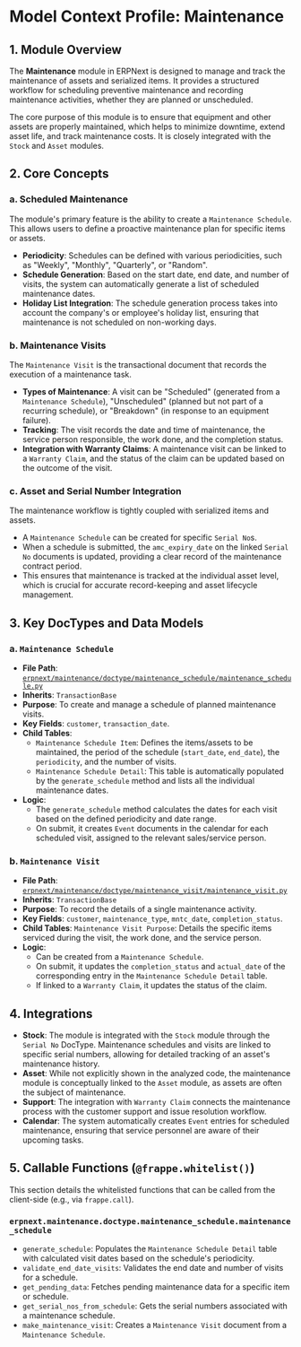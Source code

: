 # Model Context Profile: Maintenance

## 1. Module Overview

The **Maintenance** module in ERPNext is designed to manage and track the maintenance of assets and serialized items. It provides a structured workflow for scheduling preventive maintenance and recording maintenance activities, whether they are planned or unscheduled.

The core purpose of this module is to ensure that equipment and other assets are properly maintained, which helps to minimize downtime, extend asset life, and track maintenance costs. It is closely integrated with the `Stock` and `Asset` modules.

## 2. Core Concepts

### a. Scheduled Maintenance

The module's primary feature is the ability to create a `Maintenance Schedule`. This allows users to define a proactive maintenance plan for specific items or assets.
-   **Periodicity**: Schedules can be defined with various periodicities, such as "Weekly", "Monthly", "Quarterly", or "Random".
-   **Schedule Generation**: Based on the start date, end date, and number of visits, the system can automatically generate a list of scheduled maintenance dates.
-   **Holiday List Integration**: The schedule generation process takes into account the company's or employee's holiday list, ensuring that maintenance is not scheduled on non-working days.

### b. Maintenance Visits

The `Maintenance Visit` is the transactional document that records the execution of a maintenance task.
-   **Types of Maintenance**: A visit can be "Scheduled" (generated from a `Maintenance Schedule`), "Unscheduled" (planned but not part of a recurring schedule), or "Breakdown" (in response to an equipment failure).
-   **Tracking**: The visit records the date and time of maintenance, the service person responsible, the work done, and the completion status.
-   **Integration with Warranty Claims**: A maintenance visit can be linked to a `Warranty Claim`, and the status of the claim can be updated based on the outcome of the visit.

### c. Asset and Serial Number Integration

The maintenance workflow is tightly coupled with serialized items and assets.
-   A `Maintenance Schedule` can be created for specific `Serial No`s.
-   When a schedule is submitted, the `amc_expiry_date` on the linked `Serial No` documents is updated, providing a clear record of the maintenance contract period.
-   This ensures that maintenance is tracked at the individual asset level, which is crucial for accurate record-keeping and asset lifecycle management.

## 3. Key DocTypes and Data Models

### a. `Maintenance Schedule`

-   **File Path**: [`erpnext/maintenance/doctype/maintenance_schedule/maintenance_schedule.py`](erpnext-develop/erpnext/maintenance/doctype/maintenance_schedule/maintenance_schedule.py)
-   **Inherits**: `TransactionBase`
-   **Purpose**: To create and manage a schedule of planned maintenance visits.
-   **Key Fields**: `customer`, `transaction_date`.
-   **Child Tables**:
    -   `Maintenance Schedule Item`: Defines the items/assets to be maintained, the period of the schedule (`start_date`, `end_date`), the `periodicity`, and the number of visits.
    -   `Maintenance Schedule Detail`: This table is automatically populated by the `generate_schedule` method and lists all the individual maintenance dates.
-   **Logic**:
    -   The `generate_schedule` method calculates the dates for each visit based on the defined periodicity and date range.
    -   On submit, it creates `Event` documents in the calendar for each scheduled visit, assigned to the relevant sales/service person.

### b. `Maintenance Visit`

-   **File Path**: [`erpnext/maintenance/doctype/maintenance_visit/maintenance_visit.py`](erpnext-develop/erpnext/maintenance/doctype/maintenance_visit/maintenance_visit.py)
-   **Inherits**: `TransactionBase`
-   **Purpose**: To record the details of a single maintenance activity.
-   **Key Fields**: `customer`, `maintenance_type`, `mntc_date`, `completion_status`.
-   **Child Tables**: `Maintenance Visit Purpose`: Details the specific items serviced during the visit, the work done, and the service person.
-   **Logic**:
    -   Can be created from a `Maintenance Schedule`.
    -   On submit, it updates the `completion_status` and `actual_date` of the corresponding entry in the `Maintenance Schedule Detail` table.
    -   If linked to a `Warranty Claim`, it updates the status of the claim.

## 4. Integrations

-   **Stock**: The module is integrated with the `Stock` module through the `Serial No` DocType. Maintenance schedules and visits are linked to specific serial numbers, allowing for detailed tracking of an asset's maintenance history.
-   **Asset**: While not explicitly shown in the analyzed code, the maintenance module is conceptually linked to the `Asset` module, as assets are often the subject of maintenance.
-   **Support**: The integration with `Warranty Claim` connects the maintenance process with the customer support and issue resolution workflow.
-   **Calendar**: The system automatically creates `Event` entries for scheduled maintenance, ensuring that service personnel are aware of their upcoming tasks.

## 5. Callable Functions (`@frappe.whitelist()`)

This section details the whitelisted functions that can be called from the client-side (e.g., via `frappe.call`).

### `erpnext.maintenance.doctype.maintenance_schedule.maintenance_schedule`
- `generate_schedule`: Populates the `Maintenance Schedule Detail` table with calculated visit dates based on the schedule's periodicity.
- `validate_end_date_visits`: Validates the end date and number of visits for a schedule.
- `get_pending_data`: Fetches pending maintenance data for a specific item or schedule.
- `get_serial_nos_from_schedule`: Gets the serial numbers associated with a maintenance schedule.
- `make_maintenance_visit`: Creates a `Maintenance Visit` document from a `Maintenance Schedule`.